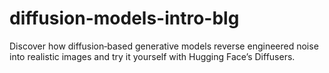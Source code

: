 # diffusion-models-intro-blg
Discover how diffusion‑based generative models reverse engineered noise into realistic images and try it yourself with Hugging Face’s Diffusers.
